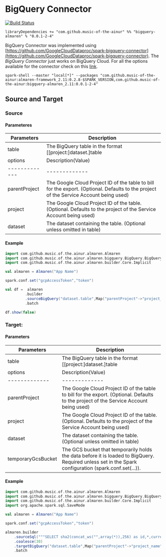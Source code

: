 # BigQuery Connector

[![Build Status](https://travis-ci.com/modakanalytics/bigquery.almaren.svg?branch=master)](https://travis-ci.com/modakanalytics/bigquery.almaren)

```
libraryDependencies += "com.github.music-of-the-ainur" %% "bigquery-almaren" % "0.0.1-2-4"
```

BigQuery Connector was implemented using [https://github.com/GoogleCloudDataproc/spark-bigquery-connector](https://github.com/GoogleCloudDataproc/spark-bigquery-connector). The *BigQuery Connector* just works on BigQuery Cloud.
For all the options available for the connector check on this [link](https://github.com/GoogleCloudDataproc/spark-bigquery-connector).

```
spark-shell --master "local[*]" --packages "com.github.music-of-the-ainur:almaren-framework_2.11:0.2.8-$SPARK_VERSION,com.github.music-of-the-ainur:bigquery-almaren_2.11:0.0.1-2-4"
```

## Source and Target

### Source 
#### Parameteres

| Parameters | Description             |
|------------|-------------------------|
| table          | The BigQuery table in the format [[project:]dataset.]table       |
| options    |  Description(Value)|
|-------------| -------------|
| parentProject   | The Google Cloud Project ID of the table to bill for the export. (Optional. Defaults to the project of the Service Account being used)  |
| project | The Google Cloud Project ID of the table. (Optional. Defaults to the project of the Service Account being used)                  |
| dataset      |  The dataset containing the table. (Optional unless omitted in table)          |


#### Example


```scala
import com.github.music.of.the.ainur.almaren.Almaren
import com.github.music.of.the.ainur.almaren.bigquery.BigQuery.BigQueryImplicit
import com.github.music.of.the.ainur.almaren.builder.Core.Implicit

val almaren = Almaren("App Name")

spark.conf.set("gcpAccessToken","token")

val df =  almaren
         .builder
         .sourceBigQuery("dataset.table",Map("parentProject"->"project_name","project"->"project_name"))
         .batch

df.show(false)
```



### Target:
#### Parameters

| Parameters | Description             |
|------------|-------------------------|
| table          | The BigQuery table in the format [[project:]dataset.]table       |
| options    |  Description(Value)|
|-------------| -------------|
| parentProject   | The Google Cloud Project ID of the table to bill for the export. (Optional. Defaults to the project of the Service Account being used)  |
| project | The Google Cloud Project ID of the table. (Optional. Defaults to the project of the Service Account being used)                  |
| dataset      |  The dataset containing the table. (Optional unless omitted in table)          |
| temporaryGcsBucket      |  The GCS bucket that temporarily holds the data before it is loaded to BigQuery. Required unless set in the Spark configuration (spark.conf.set(...)).          |

#### Example

```scala
import com.github.music.of.the.ainur.almaren.Almaren
import com.github.music.of.the.ainur.almaren.bigquery.BigQuery.BigQueryImplicit
import com.github.music.of.the.ainur.almaren.builder.Core.Implicit
import org.apache.spark.sql.SaveMode

val almaren = Almaren("App Name")

spark.conf.set("gcpAccessToken","token")

almaren.builder
    .sourceSql("""SELECT sha2(concat_ws("",array(*)),256) as id,*,current_timestamp from deputies""")
    .coalesce(30)
    .targetBigQuery("dataset.table",Map("parentProject"->"project_name","project"->"project_name","temporaryGcsBucket"->"bucket"),SaveMode.Overwrite)
    .batch
```

